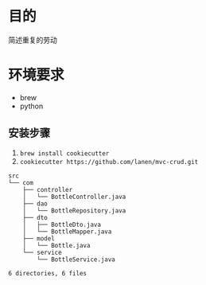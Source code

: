 # 目的

简述重复的劳动

# 环境要求

* brew
* python

## 安装步骤

1. `brew install cookiecutter`
2. `cookiecutter https://github.com/lanen/mvc-crud.git`

```
src
└── com
    ├── controller
    │   └── BottleController.java
    ├── dao
    │   └── BottleRepository.java
    ├── dto
    │   ├── BottleDto.java
    │   └── BottleMapper.java
    ├── model
    │   └── Bottle.java
    └── service
        └── BottleService.java

6 directories, 6 files
```
